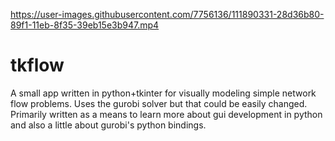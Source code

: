 
https://user-images.githubusercontent.com/7756136/111890331-28d36b80-89f1-11eb-8f35-39eb15e3b947.mp4

# tkflow

A small app written in python+tkinter for visually modeling simple network flow problems. Uses the gurobi solver but that could be easily changed. Primarily written as a means to learn more about gui development in python and also a little about gurobi's python bindings. 

